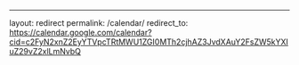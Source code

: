 ---
layout: redirect
permalink: /calendar/
redirect_to: https://calendar.google.com/calendar?cid=c2FyN2xnZ2EyYTVpcTRtMWU1ZGI0MTh2cjhAZ3JvdXAuY2FsZW5kYXIuZ29vZ2xlLmNvbQ
